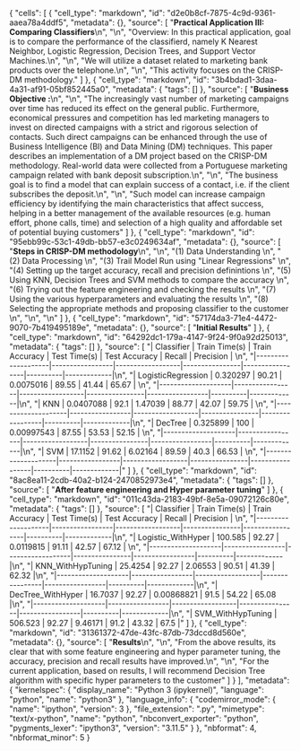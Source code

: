 {
 "cells": [
  {
   "cell_type": "markdown",
   "id": "d2e0b8cf-7875-4c9d-9361-aaea78a4ddf5",
   "metadata": {},
   "source": [
    "**Practical Application III: Comparing Classifiers**\n",
    "\n",
    "Overview: In this practical application, goal is to compare the performance of the classifierd, namely K Nearest Neighbor, Logistic Regression, Decision Trees, and Support Vector Machines.\n",
    "\n",
    "We will utilize a dataset related to marketing bank products over the telephone.\n",
    "\n",
    "This activity focuses on the CRISP-DM methodology."
   ]
  },
  {
   "cell_type": "markdown",
   "id": "3b4bdad1-3daa-4a31-af91-05bf852445a0",
   "metadata": {
    "tags": []
   },
   "source": [
    "**Business Objective :**\n",
    "\n",
    "The increasingly vast number of marketing campaigns over time has reduced its effect on the general public. Furthermore, economical pressures and competition has led marketing managers to invest on directed campaigns with a strict and rigorous selection of contacts. Such direct campaigns can be enhanced through the use of Business Intelligence (BI) and Data Mining (DM) techniques. This paper describes an implementation of a DM project based on the CRISP-DM methodology. Real-world data were collected from a Portuguese marketing campaign related with bank deposit subscription.\n",
    "\n",
    "The business goal is to find a model that can explain success of a contact, i.e. if the client subscribes the deposit.\n",
    "\n",
    "Such model can increase campaign efficiency by identifying the main characteristics that affect success, helping in a better management of the available resources (e.g. human effort, phone calls, time) and selection of a high quality and affordable set of potential buying customers"
   ]
  },
  {
   "cell_type": "markdown",
   "id": "95ebb99c-53c1-49db-bb57-e3c0249634af",
   "metadata": {},
   "source": [
    "**Steps in CRISP-DM methodology**\n",
    "\n",
    "(1) Data Understanding     \n",
    "(2) Data Processing      \n",
    "(3) Trail Model Run using \"Linear Regressions\"     \n",
    "(4) Setting up the target accuracy, recall and precision definintions     \n",
    "(5) Using KNN, Decision Trees and SVM methods to compare the accuracy      \n",
    "(6) Trying out the feature engineering and checking the results        \n",
    "(7) Using the various hyperparameters and evaluating the results        \n",
    "(8) Selecting the appropriate methods and proposing classifier to the customer          \n",
    "\n",
    "\n"
   ]
  },
  {
   "cell_type": "markdown",
   "id": "57174da3-71e4-4472-9070-7b419495189e",
   "metadata": {},
   "source": [
    "**Initial Results**"
   ]
  },
  {
   "cell_type": "markdown",
   "id": "64292dc1-179a-4147-9f24-9f0a92d25013",
   "metadata": {
    "tags": []
   },
   "source": [
    "| Classifier         |   Train Time(s) |   Train Accuracy |   Test Time(s) |   Test Accuracy |   Recall |   Precision |   \n",
    "|--------------------|-----------------|------------------|----------------|-----------------|----------|-------------|\n",
    "| LogisticRegression |       0.320297  |            90.21 |     0.0075016  |           89.55 |    41.44 |       65.67 |    \n",
    "|--------------------|-----------------|------------------|----------------|-----------------|----------|-------------|\n",
    "| KNN                |       0.0407088 |            92.1  |     1.47039    |           88.77 |    42.07 |       59.75 |     \n",
    "|--------------------|-----------------|------------------|----------------|-----------------|----------|-------------|\n",
    "| DecTree            |       0.325899  |           100    |     0.00997543 |           87.55 |    53.53 |       52.15 | \n",
    "|--------------------|-----------------|------------------|----------------|-----------------|----------|-------------|\n",
    "| SVM                |      17.1152    |            91.62 |     6.02164    |           89.59 |    40.3  |       66.53 | \n",
    "|--------------------|-----------------|------------------|----------------|-----------------|----------|-------------|"
   ]
  },
  {
   "cell_type": "markdown",
   "id": "8ac8ea11-2cdb-40a2-b124-2470852973e4",
   "metadata": {
    "tags": []
   },
   "source": [
    "**After feature engineering and Hyper parameter tuning**"
   ]
  },
  {
   "cell_type": "markdown",
   "id": "011c43da-2183-49bf-8e5a-09072126c80e",
   "metadata": {
    "tags": []
   },
   "source": [
    "| Classifier         |   Train Time(s) |   Train Accuracy |   Test Time(s) |   Test Accuracy |   Recall |   Precision |  \n",
    "|--------------------|-----------------|------------------|----------------|-----------------|----------|-------------|\n",
    "| Logistic_WithHyper |        100.585  |            92.27 |     0.0119815  |           91.11 |    42.57 |       67.12 | \n",
    "|--------------------|-----------------|------------------|----------------|-----------------|----------|-------------|\n",
    "| KNN_WithHypTuning  |         25.4254 |            92.27 |     2.06553    |           90.51 |    41.39 |       62.32 |\n",
    "|--------------------|-----------------|------------------|----------------|-----------------|----------|-------------|\n",
    "| DecTree_WithHyper  |         16.7037 |            92.27 |     0.00868821 |           91.5  |    54.22 |       65.08 |\n",
    "|--------------------|-----------------|------------------|----------------|-----------------|----------|-------------|\n",
    "| SVM_WithHypTuning  |        506.523  |            92.27 |     9.46171    |           91.2  |    43.32 |       67.5  |"
   ]
  },
  {
   "cell_type": "markdown",
   "id": "31361372-47de-43fc-87db-73dccd8d560e",
   "metadata": {},
   "source": [
    "**Results**\n",
    "\n",
    "From the above results, its clear that with some feature engineering and hyper parameter tuning, the accuracy, precision and recall results have improved.\n",
    "\n",
    "For the current application, based on results, I will recommend Decision Tree algorithm with specific hyper parameters to the customer"
   ]
  }
 ],
 "metadata": {
  "kernelspec": {
   "display_name": "Python 3 (ipykernel)",
   "language": "python",
   "name": "python3"
  },
  "language_info": {
   "codemirror_mode": {
    "name": "ipython",
    "version": 3
   },
   "file_extension": ".py",
   "mimetype": "text/x-python",
   "name": "python",
   "nbconvert_exporter": "python",
   "pygments_lexer": "ipython3",
   "version": "3.11.5"
  }
 },
 "nbformat": 4,
 "nbformat_minor": 5
}
